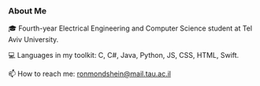### About Me
🎓 Fourth-year Electrical Engineering and Computer Science student at Tel Aviv University.

💻 Languages in my toolkit: C, C#, Java, Python, JS, CSS, HTML, Swift.

📫 How to reach me: ronmondshein@mail.tau.ac.il



<!--
**RonMondshein/RonMondshein** is a ✨ _special_ ✨ repository because its `README.md` (this file) appears on your GitHub profile.

Here are some ideas to get you started:

- 🔭 I’m currently working on ...
- 🌱 I’m currently learning ...
- 👯 I’m looking to collaborate on ...
- 🤔 I’m looking for help with ...
- 💬 Ask me about ...
- 📫 How to reach me: ...
- 😄 Pronouns: ...
- ⚡ Fun fact: ...
-->
